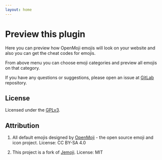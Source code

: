 ```yaml
---
layout: home
---
```


# Preview this plugin

Here you can preview how OpenMoji emojis will look on your website and also you can get the
cheat codes for emojis.

From above menu you can choose emoji categories and preview all emojis on that category.


If you have any questions or suggestions, please open an issue at [GitLab][gitlab] repository.


## License

Licensed under the [GPLv3](https://gitlab.com/Azadeh-Afzar/Web-Development/OpenMoji-Jekyll-Plugin/LICENSE).

## Attribution

1. All default emojis designed by [OpenMoji](https://openmoji.org) - the open source
emoji and icon project. License: CC BY-SA 4.0

2. This project is a fork of [Jemoji](https://github.com/jekyll/jemoji). License: MIT

[gitlab]: https://gitlab.com/Azadeh-Afzar/Web-Development/OpenMoji-Jekyll-Plugin

